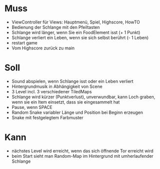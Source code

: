 # Muss
- ViewController für Views: Hauptmenü, Spiel, Highscore, HowTO
- Bedienung der Schlange mit den Pfeiltasten
- Schlange wird länger, wenn Sie ein FoodElement isst (+ 1 Punkt)
- Schlange verliert ein Leben, wenn sie sich selbst berührt (- 1 Leben)
- restart game
- Vom Highscore zurück zu main

# Soll
- Sound abspielen, wenn Schlange isst oder ein Leben verliert
- Hintergrundmusik in Abhängigkeit von Scene
- 3 Level incl. 3 verschiedener TiledMaps
- Schlange wird kürzer (Punktverlust), unverwundbar, kann Loch graben, wenn sie ein Item einsetzt, dass sie eingesammelt hat
- Pause, wenn SPACE
- Random Snake variabler Länge und Position bei Beginn erzeugen 
- Snake mit festgelegtem Farbmuster

# Kann
- nächstes Level wird erreicht, wenn das sich öffnende Tor erreicht wird
- beim Start sieht man Random-Map im Hintergrund mit umherlaufender Schlange
